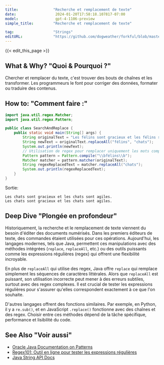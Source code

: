 ```yaml
---
title:                "Recherche et remplacement de texte"
date:                  2024-01-20T17:58:18.107817-07:00
model:                 gpt-4-1106-preview
simple_title:         "Recherche et remplacement de texte"

tag:                  "Strings"
editURL:              "https://github.com/dogweather/forkful/blob/master/content/fr/java/searching-and-replacing-text.md"
---
```


{{< edit_this_page >}}

## What & Why? "Quoi & Pourquoi ?"
Chercher et remplacer du texte, c'est trouver des bouts de chaînes et les transformer. Les programmeurs le font pour corriger des données, formater ou traduire des contenus.

## How to: "Comment faire :"
```java
import java.util.regex.Matcher;
import java.util.regex.Pattern;

public class SearchAndReplace {
    public static void main(String[] args) {
        String originalText = "Les félins sont gracieux et les félins sont agiles.";
        String newText = originalText.replaceAll("félins", "chats");
        System.out.println(newText);
        // Utilisation de regex pour remplacer uniquement les mots complets
        Pattern pattern = Pattern.compile("\\bfélins\\b");
        Matcher matcher = pattern.matcher(originalText);
        String regexReplacedText = matcher.replaceAll("chats");
        System.out.println(regexReplacedText);
    }
}
```
Sortie:
```
Les chats sont gracieux et les chats sont agiles.
Les chats sont gracieux et les chats sont agiles.
```

## Deep Dive "Plongée en profondeur"
Historiquement, la recherche et le remplacement de texte viennent du besoin d'éditer des documents numérisés. Dans les premiers éditeurs de texte, des commandes étaient utilisées pour ces opérations. Aujourd'hui, les langages modernes, tels que Java, permettent ces manipulations avec des méthodes intégrées (`replace`, `replaceAll`, etc.) ou des outils puissants comme les expressions régulières (regex) qui offrent une flexibilité incroyable.

En plus de `replaceAll` qui utilise des regex, Java offre `replace` qui remplace simplement les séquences de caractères littérales. Alors que `replaceAll` est puissant, son utilisation incorrecte peut mener à des erreurs subtiles, surtout avec des regex complexes. Il est crucial de tester les expressions régulières pour s'assurer qu'elles correspondent exactement à ce que l'on souhaite.

D'autres langages offrent des fonctions similaires. Par exemple, en Python, il y a `re.sub()`, et en JavaScript `.replace()` fonctionne avec des chaînes et des regex. Choisir entre ces méthodes dépend de la tâche spécifique, performance et lisibilité du code.

## See Also "Voir aussi"
- [Oracle Java Documentation on Patterns](https://docs.oracle.com/javase/8/docs/api/java/util/regex/Pattern.html)
- [Regex101: Outil en ligne pour tester les expressions régulières](https://regex101.com/)
- [Java String API Docs](https://docs.oracle.com/en/java/javase/17/docs/api/java.base/java/lang/String.html)
